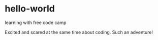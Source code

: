 # hello-world
learning with free code camp

Excited and scared at the same time about coding.
Such an adventure!
